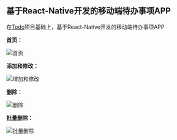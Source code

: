 ## 基于React-Native开发的移动端待办事项APP

在[Todo](https://github.com/Dawkey/Todo)项目基础上，基于React-Native开发的移动端待办事项APP

**首页：**

![首页](./rd_img/首页.png)

**添加和修改：**

![增加和修改](./rd_img/增加和修改.png)

**删除：**

![删除](./rd_img/删除.png)

**批量删除：**

![批量删除](./rd_img/批量删除.png)
